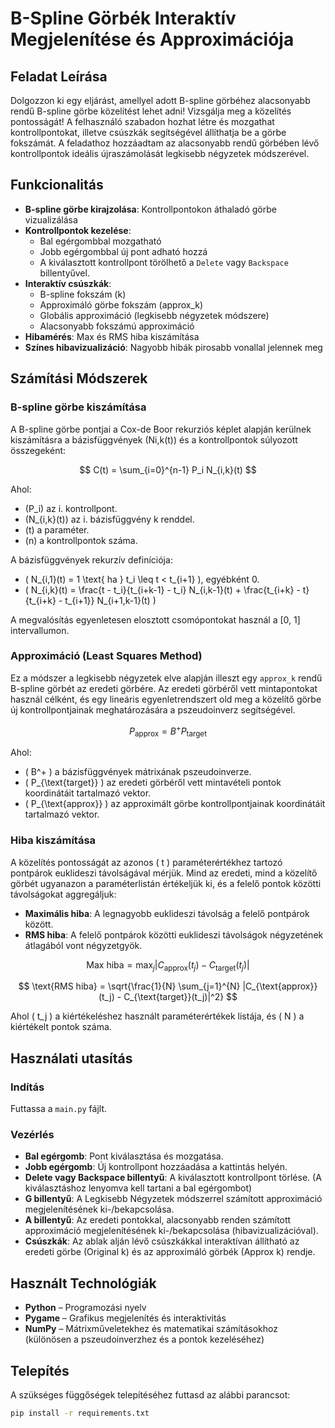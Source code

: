 
# B-Spline Görbék Interaktív Megjelenítése és Approximációja

## Feladat Leírása

Dolgozzon ki egy eljárást, amellyel adott B-spline görbéhez alacsonyabb rendű B-spline görbe közelítést lehet adni! Vizsgálja meg a közelítés pontosságát! A felhasználó szabadon hozhat létre és mozgathat kontrollpontokat, illetve csúszkák segítségével állíthatja be a görbe fokszámát. A feladathoz hozzáadtam az alacsonyabb rendű görbében lévő kontrollpontok ideális újraszámolását legkisebb négyzetek módszerével.

## Funkcionalitás

- **B-spline görbe kirajzolása**: Kontrollpontokon áthaladó görbe vizualizálása
- **Kontrollpontok kezelése**:
  - Bal egérgombbal mozgatható
  - Jobb egérgombbal új pont adható hozzá
  - A kiválasztott kontrollpont törölhető a `Delete` vagy `Backspace` billentyűvel.
- **Interaktív csúszkák**:
  - B-spline fokszám (k)
  - Approximáló görbe fokszám (approx_k)
  - Globális approximáció (legkisebb négyzetek módszere)
  - Alacsonyabb fokszámú approximáció
- **Hibamérés**: Max és RMS hiba kiszámítása
- **Színes hibavizualizáció**: Nagyobb hibák pirosabb vonallal jelennek meg

## Számítási Módszerek

### B-spline görbe kiszámítása
A B-spline görbe pontjai a Cox-de Boor rekurziós képlet alapján kerülnek kiszámításra a bázisfüggvények (Ni,k​(t)) és a kontrollpontok súlyozott összegeként:

$$ C(t) = \sum_{i=0}^{n-1} P_i N_{i,k}(t) $$

Ahol:
- \(P_i\) az i. kontrollpont.
- \(N_{i,k}(t)\) az i. bázisfüggvény k renddel.
- \(t\) a paraméter.
- \(n\) a kontrollpontok száma.

A bázisfüggvények rekurzív definíciója:
- \( N_{i,1}(t) = 1 \text{ ha } t_i \leq t < t_{i+1} \), egyébként 0.
- \( N_{i,k}(t) = \frac{t - t_i}{t_{i+k-1} - t_i} N_{i,k-1}(t) + \frac{t_{i+k} - t}{t_{i+k} - t_{i+1}} N_{i+1,k-1}(t) \)

A megvalósítás egyenletesen elosztott csomópontokat használ a [0, 1] intervallumon.

### Approximáció (Least Squares Method)
Ez a módszer a legkisebb négyzetek elve alapján illeszt egy `approx_k` rendű B-spline görbét az eredeti görbére. Az eredeti görbéről vett mintapontokat használ célként, és egy lineáris egyenletrendszert old meg a közelítő görbe új kontrollpontjainak meghatározására a pszeudoinverz segítségével.

$$ P_{\text{approx}} = B^+ P_{\text{target}} $$

Ahol:
- \( B^+ \) a bázisfüggvények mátrixának pszeudoinverze.
- \( P_{\text{target}} \) az eredeti görbéről vett mintavételi pontok koordinátáit tartalmazó vektor.
- \( P_{\text{approx}} \) az approximált görbe kontrollpontjainak koordinátáit tartalmazó vektor.

### Hiba kiszámítása
A közelítés pontosságát az azonos \( t \) paraméterértékhez tartozó pontpárok euklideszi távolságával mérjük. Mind az eredeti, mind a közelítő görbét ugyanazon a paraméterlistán értékeljük ki, és a felelő pontok közötti távolságokat aggregáljuk:

- **Maximális hiba**: A legnagyobb euklideszi távolság a felelő pontpárok között.
- **RMS hiba**: A felelő pontpárok közötti euklideszi távolságok négyzetének átlagából vont négyzetgyök.

$$ \text{Max hiba} = \max_j |C_{\text{approx}}(t_j) - C_{\text{target}}(t_j)| $$

$$ \text{RMS hiba} = \sqrt{\frac{1}{N} \sum_{j=1}^{N} |C_{\text{approx}}(t_j) - C_{\text{target}}(t_j)|^2} $$

Ahol \( t_j \) a kiértékeléshez használt paraméterértékek listája, és \( N \) a kiértékelt pontok száma.



## Használati utasítás

### Indítás
Futtassa a `main.py` fájlt.

### Vezérlés
- **Bal egérgomb**: Pont kiválasztása és mozgatása.
- **Jobb egérgomb**: Új kontrollpont hozzáadása a kattintás helyén.
- **Delete vagy Backspace billentyű**: A kiválasztott kontrollpont törlése. (A kiválasztáshoz lenyomva kell tartani a bal egérgombot)
- **G billentyű**: A Legkisebb Négyzetek módszerrel számított approximáció megjelenítésének ki-/bekapcsolása.
- **A billentyű**: Az eredeti pontokkal, alacsonyabb renden számított approximáció megjelenítésének ki-/bekapcsolása (hibavizualizációval).
- **Csúszkák**: Az ablak alján lévő csúszkákkal interaktívan állítható az eredeti görbe (Original k) és az approximáló görbék (Approx k) rendje.

## Használt Technológiák

- **Python** – Programozási nyelv
- **Pygame** – Grafikus megjelenítés és interaktivitás
- **NumPy** – Mátrixműveletekhez és matematikai számításokhoz (különösen a pszeudoinverzhez és a pontok kezeléséhez)

## Telepítés
A szükséges függőségek telepítéséhez futtasd az alábbi parancsot:
```bash
pip install -r requirements.txt
```





